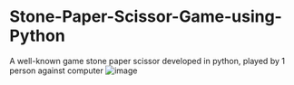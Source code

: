 # Stone-Paper-Scissor-Game-using-Python
A well-known game stone paper scissor developed in python, played by 1 person against computer
![image](https://user-images.githubusercontent.com/90349506/226233847-348a8f95-8d1d-4d39-b391-4f0afaf67892.png)
